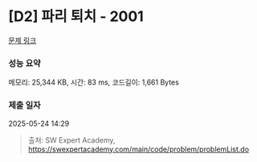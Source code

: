 # [D2] 파리 퇴치 - 2001 

[문제 링크](https://swexpertacademy.com/main/code/problem/problemDetail.do?contestProbId=AV5PzOCKAigDFAUq) 

### 성능 요약

메모리: 25,344 KB, 시간: 83 ms, 코드길이: 1,661 Bytes

### 제출 일자

2025-05-24 14:29



> 출처: SW Expert Academy, https://swexpertacademy.com/main/code/problem/problemList.do